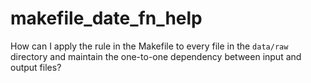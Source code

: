 # makefile_date_fn_help

How can I apply the rule in the Makefile to every file in the `data/raw` directory and maintain the one-to-one dependency between input and output files?

